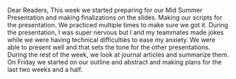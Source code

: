 Dear Readers,
This week we started preparing for our Mid Summer Presentation and making finalizations on the slides. Making our scripts for the presentation. We practiced multiple times to make sure we
got it. During the presentation, I was super nervous but I and my teammates made jokes while we were having technical difficulties to ease my anxiety. We were able to present well
and that sets the tone for the other presentations. During the rest of the week, we look at journal articles and summarize them. On Friday we started on our outline and abstract and making plans for the last two weeks and a half. 
